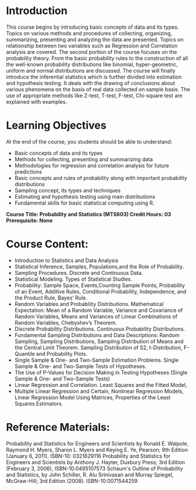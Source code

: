 # Introduction

This course begins by introducing  basic concepts of data and its types. Topics on various methods and procedures of collecting, organizing, summarizing, presenting and analyzing the data are presented. Topics on relationship between two variables such as Regression and Correlation analysis are covered. The second portion of the course focuses on the probability theory. From the basic probability rules to the construction of all the well-known probability distributions like binomial, hyper-geometric, uniform and normal distributions are discussed. The course will finally introduce the inferential statistics which is further divided into estimation and hypothesis testing. It deals with the drawing of conclusions about various phenomena on the basis of real data collected on sample basis. The use of appropriate methods like Z-test, T-test, F-test, Chi-square test are explained with examples.



# Learning Objectives

At the end of the course, you students should be able to understand:

+ Basic concepts of data and its types
+ Methods for collecting, presenting and summarizing data
+ Methodologies for regression and correlation analysis for future predictions
+ Basic concepts and rules of probability along with important probability distributions
+ Sampling concept, its types and techniques
+ Estimating and hypothesis testing using main distributions
+ Fundamental  skills for basic statistical computing using R.

**Course Title: Probability and Statistics (MTS603)
Credit Hours: 03
Prerequisite: None** 

# Course Content:

+ Introduction to Statistics and Data Analysis
+  Statistical Inference, Samples, Populations,and the Role of Probability.
+  Sampling Procedures. Discrete and Continuous Data. 
+ Statistical Modeling. Types of Statistical Studies. 
+ Probability: Sample Space, Events,Counting Sample Points, Probability of an Event, Additive Rules, Conditional Probability, Independence, and the Product Rule, Bayes’ Rule.
+  Random Variables and Probability Distributions. Mathematical Expectation: Mean of a Random Variable, Variance and Covariance of Random Variables, Means and Variances of Linear Combinations of Random Variables, Chebyshev’s Theorem. 
+ Discrete Probability Distributions. Continuous Probability Distributions. 
+ Fundamental Sampling Distributions and Data Descriptions: Random Sampling, Sampling Distributions, Sampling Distribution of Means and the Central Limit Theorem. Sampling Distribution of S2, t-Distribution, F-Quantile and Probability Plots. 
+ Single Sample & One- and Two-Sample Estimation Problems. Single Sample & One- and Two-Sample Tests of Hypotheses. 
+ The Use of P-Values for Decision Making in Testing Hypotheses (Single Sample & One- and Two-Sample Tests)
+ Linear Regression and Correlation. Least Squares and the Fitted Model,
+ Multiple Linear Regression and Certain, Nonlinear Regression Models, Linear Regression Model Using Matrices, Properties of the Least Squares Estimators.

# Reference Materials:

Probability and Statistics for Engineers and Scientists by Ronald E. Walpole, Raymond H. Myers, Sharon L. Myers and Keying E. Ye, Pearson; 9th Edition (January 6, 2011). ISBN-10: 0321629116
Probability and Statistics for Engineers and Scientists by Anthony J. Hayter, Duxbury Press; 3rd Edition (February 3, 2006), ISBN-10:0495107573
Schaum's Outline of Probability and Statistics, by John Schiller, R. Alu Srinivasan and Murray Spiegel, McGraw-Hill; 3rd Edition (2008). ISBN-10:0071544259
